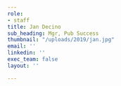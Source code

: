 ```yaml
---
role:
- staff
title: Jan Decino
sub_heading: Mgr, Pub Success
thumbnail: "/uploads/2019/jan.jpg"
email: ''
linkedin: ''
exec_team: false
layout: ''

---
```

